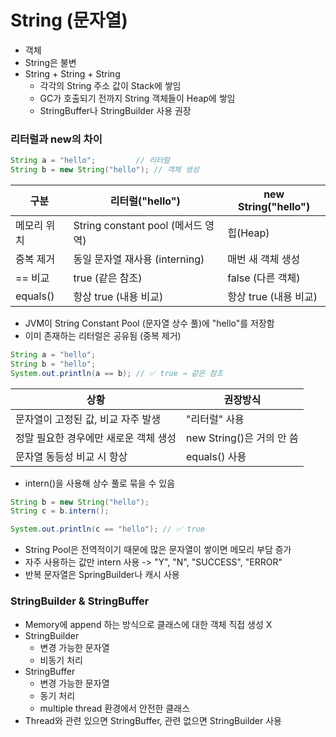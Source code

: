 # String (문자열)
- 객체
- String은 불변
- String + String + String
    - 각각의 String 주소 값이 Stack에 쌓임
    - GC가 호출되기 전까지 String 객체들이 Heap에 쌓임
    - StringBuffer나 StringBuilder 사용 권장
### 리터럴과 new의 차이
```Java
String a = "hello";         // 리터럴
String b = new String("hello"); // 객체 생성
```

|구분|리터럴("hello")|new String("hello")|
|---|---|---|
|메모리 위치|String constant pool (메서드 영역)|힙(Heap)|
|중복 제거|동일 문자열 재사용 (interning)|매번 새 객체 생성|
|== 비교| true (같은 참조)| false (다른 객체)|
|equals()|항상 true (내용 비교)|항상 true (내용 비교)|
- JVM이 String Constant Pool (문자열 상수 풀)에 "hello"를 저장함
- 이미 존재하는 리터럴은 공유됨 (중복 제거)
```Java
String a = "hello";
String b = "hello";
System.out.println(a == b); // ✅ true → 같은 참조
```
|상황|권장방식|
|--|--|
|문자열이 고정된 값, 비교 자주 발생|"리터럴" 사용|
|정말 필요한 경우에만 새로운 객체 생성|new String()은 거의 안 씀|
|문자열 동등성 비교 시 항상|equals() 사용|

- intern()을 사용해 상수 풀로 묶을 수 있음
```Java
String b = new String("hello");
String c = b.intern();

System.out.println(c == "hello"); // ✅ true
```
- String Pool은 전역적이기 때문에 많은 문자열이 쌓이면 메모리 부담 증가
- 자주 사용하는 값만 intern 사용 -> "Y", "N", "SUCCESS", "ERROR"
- 반복 문자열은 SpringBuilder나 캐시 사용
### StringBuilder & StringBuffer
- Memory에 append 하는 방식으로 클래스에 대한 객체 직접 생성 X
- StringBuilder
    - 변경 가능한 문자열
    - 비동기 처리
- StringBuffer
    - 변경 가능한 문자열
    - 동기 처리
    - multiple thread 환경에서 안전한 클래스
- Thread와 관련 있으면 StringBuffer, 관련 없으면 StringBuilder 사용

